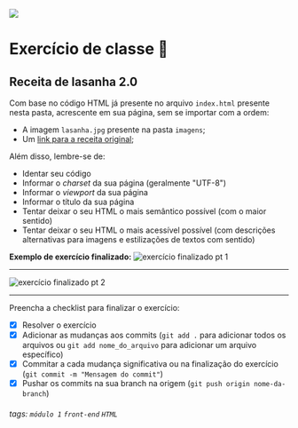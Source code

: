 ![](https://i.imgur.com/xG74tOh.png)

# Exercício de classe 🏫

## Receita de lasanha 2.0 

Com base no código HTML já presente no arquivo `index.html` presente nesta pasta, acrescente em sua página, sem se importar com a ordem:

- A imagem `lasanha.jpg` presente na pasta `imagens`;
- Um [link para a receita original](https://www.panelinha.com.br/receita/Lasanha-a-bolonhesa);

Além disso, lembre-se de:
- Identar seu código
- Informar o *charset* da sua página (geralmente "UTF-8")
- Informar o *viewport* da sua página
- Informar o título da sua página
- Tentar deixar o seu HTML o mais semântico possível (com o maior sentido)
- Tentar deixar o seu HTML o mais acessível possível (com descrições alternativas para imagens e estilizações de textos com sentido)

**Exemplo de exercício finalizado:**
![exercício finalizado pt 1](https://i.imgur.com/BiySG82.png)

---

![exercício finalizado pt 2](https://i.imgur.com/dzz4WlX.png)  

---

Preencha a checklist para finalizar o exercício:

- [x] Resolver o exercício
- [x] Adicionar as mudanças aos commits (`git add .` para adicionar todos os arquivos ou `git add nome_do_arquivo` para adicionar um arquivo específico)
- [x] Commitar a cada mudança significativa ou na finalização do exercício (`git commit -m "Mensagem do commit"`)
- [x] Pushar os commits na sua branch na origem (`git push origin nome-da-branch`)

###### tags: `módulo 1` `front-end` `HTML`
